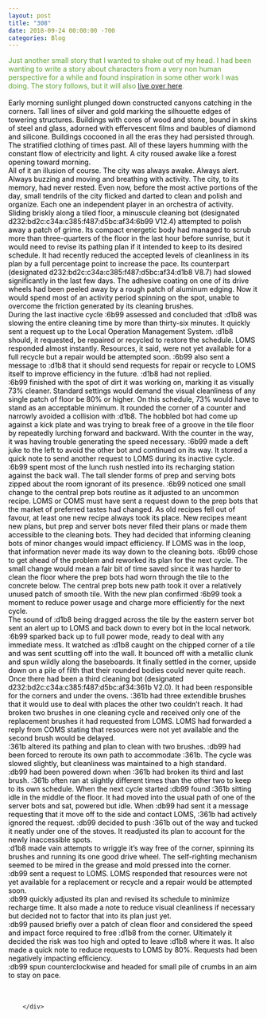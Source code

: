```yaml
---
layout: post
title: "308"
date: 2018-09-24 00:00:00 -700
categories: Blog
---
```


<div class="blog-content">
				<div class="paragraph"><font color="#5fa233">Just another small story that I wanted to shake out of my head. I had been wanting to write a story about characters from a very non human perspective for a while and found inspiration&nbsp;in some other work I was doing. The story follows, but it will also <a href="../story-009.html" target="_blank">live over here</a>.&nbsp;</font><br><br><span><span style="color:rgb(0, 0, 0)">Early morning sunlight plunged down constructed canyons catching in the corners. Tall lines of silver and gold marking the silhouette edges of towering structures. Buildings with cores of wood and stone, bound in skins of steel and glass, adorned with effervescent films and baubles of diamond and silicone. Buildings cocooned in all the eras they had persisted through. The stratified clothing of times past. All of these layers humming with the constant flow of electricity and light. A city roused awake like a forest opening toward morning.</span></span><br><span><span style="color:rgb(0, 0, 0)">All of it an illusion of course. The city was always awake. Always alert. Always buzzing and moving and breathing with activity. The city, to its memory, had never rested. Even now, before the most active portions of the day, small tendrils of the city flicked and darted to clean and polish and organize. Each one an independent player in an orchestra of activity.</span></span><br><span><span style="color:rgb(0, 0, 0)">Sliding briskly along a tiled floor, a minuscule cleaning bot (designated d232:bd2c:c34a:c385:f487:d5bc:af34:6b99 V12.4) attempted to polish away a patch of grime. Its compact energetic body had managed to scrub more than three-quarters of the floor in the last hour before sunrise, but it would need to revise its pathing plan if it intended to keep to its desired schedule. It had recently reduced the accepted levels of cleanliness in its plan by a full percentage point to increase the pace. Its counterpart (designated d232:bd2c:c34a:c385:f487:d5bc:af34:d1b8 V8.7) had slowed significantly in the last few days. The adhesive coating on one of its drive wheels had been peeled away by a rough patch of aluminum edging. Now it would spend most of an activity period spinning on the spot, unable to overcome the friction generated by its cleaning brushes.</span></span><br><span><span style="color:rgb(0, 0, 0)">During the last inactive cycle :6b99 assessed and concluded that :d1b8 was slowing the entire cleaning time by more than thirty-six minutes. It quickly sent a request up to the Local Operation Management System. :d1b8 should, it requested, be repaired or recycled to restore the schedule. LOMS responded almost instantly. Resources, it said, were not yet available for a full recycle but a repair would be attempted soon. :6b99 also sent a message to :d1b8 that it should send requests for repair or recycle to LOMS itself to improve efficiency in the future. :d1b8 had not replied.</span></span><br><span><span style="color:rgb(0, 0, 0)">:6b99 finished with the spot of dirt it was working on, marking it as visually 73% cleaner. Standard settings would demand the visual cleanliness of any single patch of floor be 80% or higher. On this schedule, 73% would have to stand as an acceptable minimum. It rounded the corner of a counter and narrowly avoided a collision with :d1b8. The hobbled bot had come up against a kick plate and was trying to break free of a groove in the tile floor by repeatedly lurching forward and backward. With the counter in the way, it was having trouble generating the speed necessary. :6b99 made a deft juke to the left to avoid the other bot and continued on its way. It stored a quick note to send another request to LOMS during its inactive cycle.</span></span><br><span><span style="color:rgb(0, 0, 0)">:6b99 spent most of the lunch rush nestled into its recharging station against the back wall. The tall slender forms of prep and serving bots zipped about the room ignorant of its presence. :6b99 noticed one small change to the central prep bots routine as it adjusted to an uncommon recipe. LOMS or COMS must have sent a request down to the prep bots that the market of preferred tastes had changed. As old recipes fell out of favour, at least one new recipe always took its place. New recipes meant new plans, but prep and server bots never filed their plans or made them accessible to the cleaning bots. They had decided that informing cleaning bots of minor changes would impact efficiency. If LOMS was in the loop, that information never made its way down to the cleaning bots. :6b99 chose to get ahead of the problem and reworked its plan for the next cycle. The small change would mean a fair bit of time saved since it was harder to clean the floor where the prep bots had worn through the tile to the concrete below. The central prep bots new path took it over a relatively unused patch of smooth tile. With the new plan confirmed :6b99 took a moment to reduce power usage and charge more efficiently for the next cycle.</span></span><br><span><span style="color:rgb(0, 0, 0)">The sound of :d1b8 being dragged across the tile by the eastern server bot sent an alert up to LOMS and back down to every bot in the local network. :6b99 sparked back up to full power mode, ready to deal with any immediate mess. It watched as :d1b8 caught on the chipped corner of a tile and was sent scuttling off into the wall. It bounced off with a metallic clunk and spun wildly along the baseboards. It finally settled in the corner, upside down on a pile of filth that their rounded bodies could never quite reach. </span></span><br><span><span style="color:rgb(0, 0, 0)">Once there had been a third cleaning bot (designated d232:bd2c:c34a:c385:f487:d5bc:af34:361b V2.0). It had been responsible for the corners and under the ovens. :361b had three extendible brushes that it would use to deal with places the other two couldn&rsquo;t reach. It had broken two brushes in one cleaning cycle and received only one of the replacement brushes it had requested from LOMS. LOMS had forwarded a reply from COMS stating that resources were not yet available and the second brush would be delayed.</span></span><br><span><span style="color:rgb(0, 0, 0)">:361b altered its pathing and plan to clean with two brushes. :db99 had been forced to reroute its own path to accommodate :361b. The cycle was slowed slightly, but cleanliness was maintained to a high standard.</span></span><br><span><span style="color:rgb(0, 0, 0)">:db99 had been powered down when :361b had broken its third and last brush. :361b often ran at slightly different times than the other two to keep to its own schedule. When the next cycle started :db99 found :361b sitting idle in the middle of the floor. It had moved into the usual path of one of the server bots and sat, powered but idle. When :db99 had sent it a message requesting that it move off to the side and contact LOMS, :361b had actively ignored the request. :db99 decided to push :361b out of the way and tucked it neatly under one of the stoves. It readjusted its plan to account for the newly inaccessible spots.</span></span><br><span><span style="color:rgb(0, 0, 0)">:d1b8 made vain attempts to wriggle it&rsquo;s way free of the corner, spinning its brushes and running its one good drive wheel. The self-righting mechanism seemed to be mired in the grease and mold pressed into the corner.</span></span><br><span><span style="color:rgb(0, 0, 0)">:db99 sent a request to LOMS. LOMS responded that resources were not yet available for a replacement or recycle and a repair would be attempted soon. </span></span><br><span><span style="color:rgb(0, 0, 0)">:db99 quickly adjusted its plan and revised its schedule to minimize recharge time. It also made a note to reduce visual cleanliness if necessary but decided not to factor that into its plan just yet.</span></span><br><span><span style="color:rgb(0, 0, 0)">:db99 paused briefly over a patch of clean floor and considered the speed and impact force required to free :d1b8 from the corner. Ultimately it decided the risk was too high and opted to leave :d1b8 where it was. It also made a quick note to reduce requests to LOMS by 80%. Requests had been negatively impacting efficiency. </span></span><br><span><span style="color:rgb(0, 0, 0)">:db99 spun counterclockwise and headed for small pile of crumbs in an aim to stay on pace.</span></span><br><br>&#8203;</div>

		</div>
        
